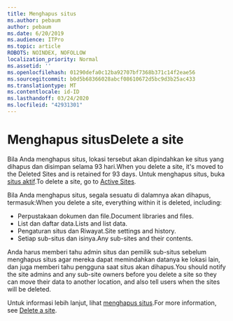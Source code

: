 ```yaml
---
title: Menghapus situs
ms.author: pebaum
author: pebaum
ms.date: 6/20/2019
ms.audience: ITPro
ms.topic: article
ROBOTS: NOINDEX, NOFOLLOW
localization_priority: Normal
ms.assetid: ''
ms.openlocfilehash: 01290defa0c12ba92707bf7368b371c14f2eae56
ms.sourcegitcommit: b0d5b68366028abcf08610672d5bc9d3b25ac433
ms.translationtype: MT
ms.contentlocale: id-ID
ms.lasthandoff: 03/24/2020
ms.locfileid: "42931301"
---
```

# <a name="delete-a-site"></a><span data-ttu-id="99609-102">Menghapus situs</span><span class="sxs-lookup"><span data-stu-id="99609-102">Delete a site</span></span>

<span data-ttu-id="99609-103">Bila Anda menghapus situs, lokasi tersebut akan dipindahkan ke situs yang dihapus dan disimpan selama 93 hari.</span><span class="sxs-lookup"><span data-stu-id="99609-103">When you delete a site, it's moved to the Deleted Sites and is retained for 93 days.</span></span> <span data-ttu-id="99609-104">Untuk menghapus situs, buka [situs aktif](https://admin.microsoft.com/sharepoint?page=sitemanagement&modern=true).</span><span class="sxs-lookup"><span data-stu-id="99609-104">To delete a site, go to [Active Sites](https://admin.microsoft.com/sharepoint?page=sitemanagement&modern=true).</span></span> 

<span data-ttu-id="99609-105">Bila Anda menghapus situs, segala sesuatu di dalamnya akan dihapus, termasuk:</span><span class="sxs-lookup"><span data-stu-id="99609-105">When you delete a site, everything within it is deleted, including:</span></span>

- <span data-ttu-id="99609-106">Perpustakaan dokumen dan file.</span><span class="sxs-lookup"><span data-stu-id="99609-106">Document libraries and files.</span></span>
- <span data-ttu-id="99609-107">List dan daftar data.</span><span class="sxs-lookup"><span data-stu-id="99609-107">Lists and list data.</span></span>
- <span data-ttu-id="99609-108">Pengaturan situs dan Riwayat.</span><span class="sxs-lookup"><span data-stu-id="99609-108">Site settings and history.</span></span>
- <span data-ttu-id="99609-109">Setiap sub-situs dan isinya.</span><span class="sxs-lookup"><span data-stu-id="99609-109">Any sub-sites and their contents.</span></span>

<span data-ttu-id="99609-110">Anda harus memberi tahu admin situs dan pemilik sub-situs sebelum menghapus situs agar mereka dapat memindahkan datanya ke lokasi lain, dan juga memberi tahu pengguna saat situs akan dihapus.</span><span class="sxs-lookup"><span data-stu-id="99609-110">You should notify the site admins and any sub-site owners before you delete a site so they can move their data to another location, and also tell users when the sites will be deleted.</span></span>

<span data-ttu-id="99609-111">Untuk informasi lebih lanjut, lihat [menghapus situs](https://docs.microsoft.com/sharepoint/delete-site-collection).</span><span class="sxs-lookup"><span data-stu-id="99609-111">For more information, see [Delete a site](https://docs.microsoft.com/sharepoint/delete-site-collection).</span></span>
